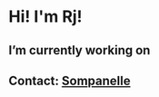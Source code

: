 # Hi! I'm Rj!
## I’m currently working on 
## Contact: [Sompanelle](https://twitter.com/Sompanelle)
<!--

Here are some ideas to get you started:

- 
- 🌱 I’m currently learning ...
- 👯 I’m looking to collaborate on ...
- 🤔 I’m looking for help with ...
- 💬 Ask me about ...
- 📫  ...
- ⚡ Fun fact: ...
-->
